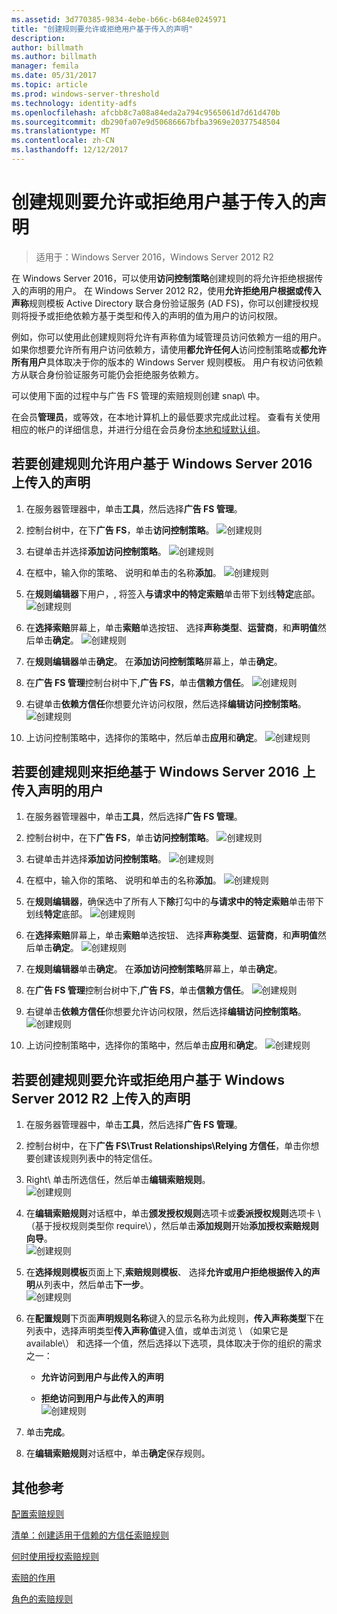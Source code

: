 ```yaml
---
ms.assetid: 3d770385-9834-4ebe-b66c-b684e0245971
title: "创建规则要允许或拒绝用户基于传入的声明"
description: 
author: billmath
ms.author: billmath
manager: femila
ms.date: 05/31/2017
ms.topic: article
ms.prod: windows-server-threshold
ms.technology: identity-adfs
ms.openlocfilehash: afcbb8c7a08a84eda2a794c9565061d7d61d470b
ms.sourcegitcommit: db290fa07e9d50686667bfba3969e20377548504
ms.translationtype: MT
ms.contentlocale: zh-CN
ms.lasthandoff: 12/12/2017
---
```

# <a name="create-a-rule-to-permit-or-deny-users-based-on-an-incoming-claim"></a>创建规则要允许或拒绝用户基于传入的声明 

>适用于：Windows Server 2016，Windows Server 2012 R2

在 Windows Server 2016，可以使用**访问控制策略**创建规则的将允许拒绝根据传入的声明的用户。  在 Windows Server 2012 R2，使用**允许拒绝用户根据或传入声称**规则模板 Active Directory 联合身份验证服务 \(AD FS\)，你可以创建授权规则将授予或拒绝依赖方基于类型和传入的声明的值为用户的访问权限。 

例如，你可以使用此创建规则将允许有声称值为域管理员访问依赖方一组的用户。 如果你想要允许所有用户访问依赖方，请使用**都允许任何人**访问控制策略或**都允许所有用户**具体取决于你的版本的 Windows Server 规则模板。 用户有权访问依赖方从联合身份验证服务可能仍会拒绝服务依赖方。  
  
可以使用下面的过程中与广告 FS 管理的索赔规则创建 snap\ 中。  
  
在会员**管理员**，或等效，在本地计算机上的最低要求完成此过程。  查看有关使用相应的帐户的详细信息，并进行分组在会员身份[本地和域默认组](https://go.microsoft.com/fwlink/?LinkId=83477)。  

## <a name="to-create-a-rule-to-permit-users-based-on-an-incoming-claim-on-windows-server-2016"></a>若要创建规则允许用户基于 Windows Server 2016 上传入的声明
 
1.  在服务器管理器中，单击**工具**，然后选择**广告 FS 管理**。  
  
2.  控制台树中，在下**广告 FS**，单击**访问控制策略**。 
![创建规则](media/Create-a-Rule-to-Permit-or-Deny-Users-Based-on-an-Incoming-Claim/permitdeny3.PNG)

3. 右键单击并选择**添加访问控制策略**。
![创建规则](media/Create-a-Rule-to-Permit-or-Deny-Users-Based-on-an-Incoming-Claim/permitdeny4.PNG)

4. 在框中，输入你的策略、 说明和单击的名称**添加**。
![创建规则](media/Create-a-Rule-to-Permit-or-Deny-Users-Based-on-an-Incoming-Claim/permitdeny5.PNG)

5. 在**规则编辑器**下用户，, 将签入**与请求中的特定索赔**单击带下划线**特定**底部。
![创建规则](media/Create-a-Rule-to-Permit-or-Deny-Users-Based-on-an-Incoming-Claim/permitdeny6.PNG)

6. 在**选择索赔**屏幕上，单击**索赔**单选按钮、 选择**声称类型**、**运营商**，和**声明值**然后单击**确定**。
![创建规则](media/Create-a-Rule-to-Permit-or-Deny-Users-Based-on-an-Incoming-Claim/permitdeny7.PNG)

7.  在**规则编辑器**单击**确定**。  在**添加访问控制策略**屏幕上，单击**确定**。

8. 在**广告 FS 管理**控制台树中下,**广告 FS**，单击**信赖方信任**。 
![创建规则](media/Create-a-Rule-to-Pass-Through-or-Filter-an-Incoming-Claim/claimrule9.PNG)

9.  右键单击**依赖方信任**你想要允许访问权限，然后选择**编辑访问控制策略**。  
![创建规则](media/Create-a-Rule-to-Permit-All-Users/permitall2.PNG)

10. 上访问控制策略中，选择你的策略中，然后单击**应用**和**确定**。
![创建规则](media/Create-a-Rule-to-Permit-or-Deny-Users-Based-on-an-Incoming-Claim/permitdeny8.PNG)

## <a name="to-create-a-rule-to-deny-users-based-on-an-incoming-claim-on-windows-server-2016"></a>若要创建规则来拒绝基于 Windows Server 2016 上传入声明的用户
 
1.  在服务器管理器中，单击**工具**，然后选择**广告 FS 管理**。  
  
2.  控制台树中，在下**广告 FS**，单击**访问控制策略**。 
![创建规则](media/Create-a-Rule-to-Permit-or-Deny-Users-Based-on-an-Incoming-Claim/permitdeny3.PNG)

3. 右键单击并选择**添加访问控制策略**。
![创建规则](media/Create-a-Rule-to-Permit-or-Deny-Users-Based-on-an-Incoming-Claim/permitdeny4.PNG)

4. 在框中，输入你的策略、 说明和单击的名称**添加**。
![创建规则](media/Create-a-Rule-to-Permit-or-Deny-Users-Based-on-an-Incoming-Claim/permitdeny9.PNG)

5. 在**规则编辑器**，确保选中了所有人下**除**打勾中的**与请求中的特定索赔**单击带下划线**特定**底部。
![创建规则](media/Create-a-Rule-to-Permit-or-Deny-Users-Based-on-an-Incoming-Claim/permitdeny10.PNG)

6. 在**选择索赔**屏幕上，单击**索赔**单选按钮、 选择**声称类型**、**运营商**，和**声明值**然后单击**确定**。
![创建规则](media/Create-a-Rule-to-Permit-or-Deny-Users-Based-on-an-Incoming-Claim/permitdeny11.PNG)

7.  在**规则编辑器**单击**确定**。  在**添加访问控制策略**屏幕上，单击**确定**。

8. 在**广告 FS 管理**控制台树中下,**广告 FS**，单击**信赖方信任**。 
![创建规则](media/Create-a-Rule-to-Pass-Through-or-Filter-an-Incoming-Claim/claimrule9.PNG)

9.  右键单击**依赖方信任**你想要允许访问权限，然后选择**编辑访问控制策略**。  
![创建规则](media/Create-a-Rule-to-Permit-All-Users/permitall2.PNG)

10. 上访问控制策略中，选择你的策略中，然后单击**应用**和**确定**。
![创建规则](media/Create-a-Rule-to-Permit-or-Deny-Users-Based-on-an-Incoming-Claim/permitdeny12.PNG)

  
## <a name="to-create-a-rule-to-permit-or-deny-users-based-on-an-incoming-claim-on-windows-server-2012-r2"></a>若要创建规则要允许或拒绝用户基于 Windows Server 2012 R2 上传入的声明
  
1.  在服务器管理器中，单击**工具**，然后选择**广告 FS 管理**。    
  
2.  控制台树中，在下**广告 FS\\Trust Relationships\\Relying 方信任**，单击你想要创建该规则列表中的特定信任。  
  
3.  Right\ 单击所选信任，然后单击**编辑索赔规则**。  
![创建规则](media/Create-a-Rule-to-Pass-Through-or-Filter-an-Incoming-Claim/claimrule6.PNG)   

4.  在**编辑索赔规则**对话框中，单击**颁发授权规则**选项卡或**委派授权规则**选项卡 \ （基于授权规则类型你 require\），然后单击**添加规则**开始**添加授权索赔规则向导**。  
![创建规则](media/Create-a-Rule-to-Permit-All-Users/permitall5.PNG)

5.  在**选择规则模板**页面上下,**索赔规则模板**、 选择**允许或用户拒绝根据传入的声明**从列表中，然后单击**下一步**。  
![创建规则](media/Create-a-Rule-to-Permit-or-Deny-Users-Based-on-an-Incoming-Claim/permitdeny1.PNG)

6.  在**配置规则**下页面**声明规则名称**键入的显示名称为此规则，**传入声称类型**下在列表中，选择声明类型**传入声称值**键入值，或单击浏览 \ （如果它是 available\） 和选择一个值，然后选择以下选项，具体取决于你的组织的需求之一：  
  
    -   **允许访问到用户与此传入的声明**  
  
    -   **拒绝访问到用户与此传入的声明**  
![创建规则](media/Create-a-Rule-to-Permit-or-Deny-Users-Based-on-an-Incoming-Claim/permitdeny2.PNG)  
7.  单击**完成**。  
  
8.  在**编辑索赔规则**对话框中，单击**确定**保存规则。  

## <a name="additional-references"></a>其他参考 
[配置索赔规则](Configure-Claim-Rules.md)  
 
[清单：创建适用于信赖的方信任索赔规则](https://technet.microsoft.com/library/ee913578.aspx)  
  
[何时使用授权索赔规则](../../ad-fs/technical-reference/When-to-Use-an-Authorization-Claim-Rule.md)  

[索赔的作用](../../ad-fs/technical-reference/The-Role-of-Claims.md)  
  
[角色的索赔规则](../../ad-fs/technical-reference/The-Role-of-Claim-Rules.md)  
